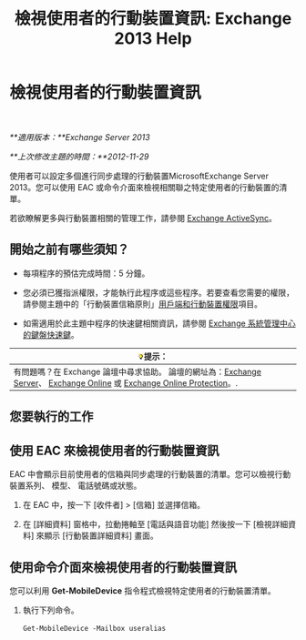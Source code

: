 ﻿---
title: '檢視使用者的行動裝置資訊: Exchange 2013 Help'
TOCTitle: 檢視使用者的行動裝置資訊
ms:assetid: 4fd263c0-ad61-416c-bd68-339bf66605cf
ms:mtpsurl: https://technet.microsoft.com/zh-tw/library/Aa997974(v=EXCHG.150)
ms:contentKeyID: 50473100
ms.date: 05/21/2018
mtps_version: v=EXCHG.150
ms.translationtype: MT
---

# 檢視使用者的行動裝置資訊

 

_**適用版本：**Exchange Server 2013_

_**上次修改主題的時間：**2012-11-29_

使用者可以設定多個進行同步處理的行動裝置MicrosoftExchange Server 2013。您可以使用 EAC 或命令介面來檢視相關聯之特定使用者的行動裝置的清單。

若欲瞭解更多與行動裝置相關的管理工作，請參閱 [Exchange ActiveSync](exchange-activesync-exchange-2013-help.md)。

## 開始之前有哪些須知？

  - 每項程序的預估完成時間：5 分鐘。

  - 您必須已獲指派權限，才能執行此程序或這些程序。若要查看您需要的權限，請參閱主題中的「行動裝置信箱原則」[用戶端和行動裝置權限](clients-and-mobile-devices-permissions-exchange-2013-help.md)項目。

  - 如需適用於此主題中程序的快速鍵相關資訊，請參閱 [Exchange 系統管理中心的鍵盤快速鍵](keyboard-shortcuts-in-the-exchange-admin-center-exchange-online-protection-help.md)。

<table>
<thead>
<tr class="header">
<th><img src="images/Bb124558.tip(EXCHG.150).gif" title="提示" alt="提示" />提示：</th>
</tr>
</thead>
<tbody>
<tr class="odd">
<td>有問題嗎？在 Exchange 論壇中尋求協助。 論壇的網址為：<a href="https://go.microsoft.com/fwlink/p/?linkid=60612">Exchange Server</a>、 <a href="https://go.microsoft.com/fwlink/p/?linkid=267542">Exchange Online</a> 或 <a href="https://go.microsoft.com/fwlink/p/?linkid=285351">Exchange Online Protection</a>。.</td>
</tr>
</tbody>
</table>


## 您要執行的工作

## 使用 EAC 來檢視使用者的行動裝置資訊

EAC 中會顯示目前使用者的信箱與同步處理的行動裝置的清單。您可以檢視行動裝置系列、 模型、 電話號碼或狀態。

1.  在 EAC 中，按一下 \[收件者\] \> \[信箱\] 並選擇信箱。

2.  在 \[詳細資料\] 窗格中，拉動捲軸至 \[電話與語音功能\] 然後按一下 \[檢視詳細資料\] 來顯示 \[行動裝置詳細資料\] 畫面。

## 使用命令介面來檢視使用者的行動裝置資訊

您可以利用 **Get-MobileDevice** 指令程式檢視特定使用者的行動裝置清單。

1.  執行下列命令。
    
        Get-MobileDevice -Mailbox useralias


